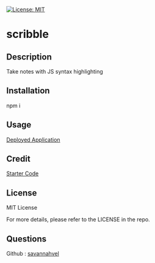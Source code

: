 [![License: MIT](https://img.shields.io/badge/License-MIT-yellow.svg)](https://opensource.org/licenses/MIT)

# scribble
## Description 
Take notes with JS syntax highlighting
## Installation 
npm i
## Usage 
[Deployed Application](https://stormy-cove-62066.herokuapp.com/)
## Credit 
[Starter Code](https://github.com/coding-boot-camp/cautious-meme)
## License 
MIT License 

For more details, please refer to the LICENSE in the repo.
## Questions

 Github : [savannahvel](https://github.com/savannahvel/)